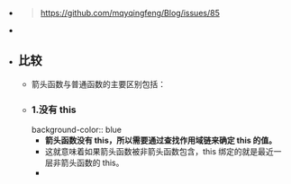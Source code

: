 - > https://github.com/mqyqingfeng/Blog/issues/85
-
- ## 比较
	- 箭头函数与普通函数的主要区别包括：
	- ### 1.没有 this
	  background-color:: blue
		- **箭头函数没有 this，所以需要通过查找作用域链来确定 this 的值。**
		- 这就意味着如果箭头函数被非箭头函数包含，this 绑定的就是最近一层非箭头函数的 this。
		-